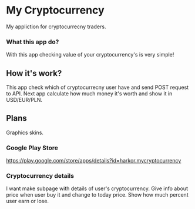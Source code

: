 # My Cryptocurrency
My appliction for cryptocurrecny traders.
### What this app do?
With this app checking value of your cryptocurrency's is very simple!
## How it's work?
This app check which of cryptocurrecny user have and send POST request to API.
Next app calculate how much money it's worth and show it in USD/EUR/PLN.
## Plans
Graphics skins.
### Google Play Store
https://play.google.com/store/apps/details?id=harkor.mycryptocurrency
### Cryptocurrency details
I want make subpage with details of user's cryptocurrency. Give info about price when user buy it and change to today price.
Show how much percent user earn or lose.
